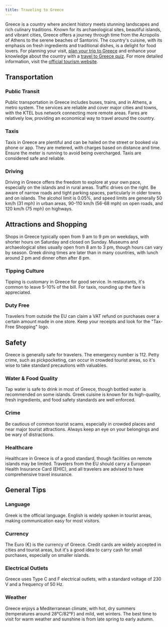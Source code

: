 ```yaml
---
title: Traveling to Greece
---
```


Greece is a country where ancient history meets stunning landscapes and rich culinary traditions. Known for its archaeological sites, beautiful islands, and vibrant cities, Greece offers a journey through time from the Acropolis of Athens to the serene beaches of Santorini. The country's cuisine, with its emphasis on fresh ingredients and traditional dishes, is a delight for food lovers. For planning your visit, [plan your trip to Greece](https://maps.sygictravel.com) and enhance your knowledge about the country with a [travel to Greece quiz](https://faabul.com/en/l/Greece-Fun-Facts). For more detailed information, visit the [official tourism website](https://www.visitgreece.gr).

## Transportation

### Public Transit
Public transportation in Greece includes buses, trains, and in Athens, a metro system. The services are reliable and cover major cities and towns, with the KTEL bus network connecting more remote areas. Fares are relatively low, providing an economical way to travel around the country.

### Taxis
Taxis in Greece are plentiful and can be hailed on the street or booked via phone or app. They are metered, with charges based on distance and time. Ensure the meter is running to avoid being overcharged. Taxis are considered safe and reliable.

### Driving
Driving in Greece offers the freedom to explore at your own pace, especially on the islands and in rural areas. Traffic drives on the right. Be aware of narrow roads and tight parking spaces, particularly in older towns and on islands. The alcohol limit is 0.05%, and speed limits are generally 50 km/h (31 mph) in urban areas, 90-110 km/h (56-68 mph) on open roads, and 120 km/h (75 mph) on highways.

## Attractions and Shopping
Shops in Greece typically open from 9 am to 9 pm on weekdays, with shorter hours on Saturday and closed on Sunday. Museums and archaeological sites usually open from 8 am to 3 pm, though hours can vary by season. Greek dining times are later than in many countries, with lunch around 2 pm and dinner often after 8 pm.

### Tipping Culture
Tipping is customary in Greece for good service. In restaurants, it's common to leave 5-10% of the bill. For taxis, rounding up the fare is appreciated.

### Duty Free
Travelers from outside the EU can claim a VAT refund on purchases over a certain amount made in one store. Keep your receipts and look for the "Tax-Free Shopping" logo.

## Safety
Greece is generally safe for travelers. The emergency number is 112. Petty crime, such as pickpocketing, can occur in crowded tourist areas, so it's wise to take standard precautions with valuables.

### Water & Food Quality
Tap water is safe to drink in most of Greece, though bottled water is recommended on some islands. Greek cuisine is known for its high-quality, fresh ingredients, and food safety standards are well enforced.

### Crime
Be cautious of common tourist scams, especially in crowded places and near major tourist attractions. Always keep an eye on your belongings and be wary of distractions.

### Healthcare
Healthcare in Greece is of a good standard, though facilities on remote islands may be limited. Travelers from the EU should carry a European Health Insurance Card (EHIC), and all travelers are advised to have comprehensive travel insurance.

## General Tips

### Language
Greek is the official language. English is widely spoken in tourist areas, making communication easy for most visitors.

### Currency
The Euro (€) is the currency of Greece. Credit cards are widely accepted in cities and tourist areas, but it's a good idea to carry cash for small purchases, especially on smaller islands.

### Electrical Outlets
Greece uses Type C and F electrical outlets, with a standard voltage of 230 V and a frequency of 50 Hz.

### Weather
Greece enjoys a Mediterranean climate, with hot, dry summers (temperatures around 28°C/82°F) and mild, wet winters. The best time to visit for warm weather and sunshine is from late spring to early autumn.
